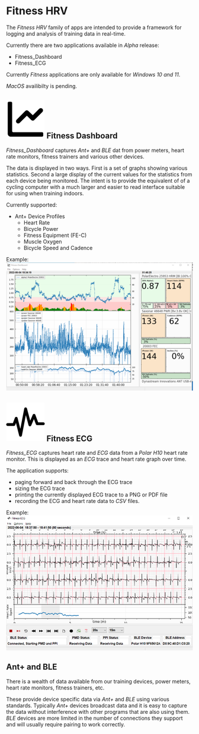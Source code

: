 # Fitness HRV

The *Fitness HRV* family of apps are intended to provide a framework for logging and analysis of training data in real-time.

Currently there are two applications available in *Alpha* release:

- Fitness\_Dashboard
- Fitness\_ECG

Currently *Fitness* applications are only available for *Windows 10 and 11*.

*MacOS* availibilty is pending.

## ![Sample ECG](./icons/graph2.svg) Fitness Dashboard 

*Fitness\_Dashboard* captures *Ant+* and *BLE* dat from power meters, heart rate monitors, fitness trainers and various other devices. 

The data is displayed in two ways. First is a set of graphs showing various statistics. Second a large display of the current values for the 
statistics from each device being monitored. The intent is to provide the equivalent of of a cycling computer with a much larger and easier
to read interface suitable for using when training indoors.

Currently supported:

- Ant+ Device Profiles
    - Heart Rate 
    - Bicycle Power
    - Fitness Equipment (FE-C)
    - Muscle Oxygen
    - Bicycle Speed and Cadence

Example:
![Sample Dashboard](./images/dashboard1.png)

## ![Sample ECG](./icons/ecg-lines.svg) Fitness ECG

*Fitness\_ECG* captures heart rate and *ECG* data from a *Polar H10* heart rate monitor. This is displayed as an *ECG* trace and 
heart rate graph over time.

The application supports:
- paging forward and back through the ECG trace
- sizing the ECG trace 
- printing the currently displayed ECG trace to a PNG or PDF file
- recording the ECG and heart rate data to *CSV* files.

Example:
![Sample ECG](./images/ecg1.png)


## Ant+ and BLE
There is a wealth of data available from our training devices, power meters, heart rate monitors, fitness trainers, etc.

These provide device specific data via *Ant+* and *BLE* using various standards. Typically *Ant+* devices broadcast data
and it is easy to capture the data without interference with other programs that are also using them. *BLE* devices are
more limited in the number of connections they support and will usually require pairing to work correctly.




